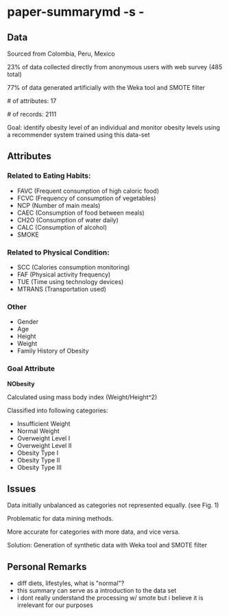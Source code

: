 # paper-summarymd -s -

## Data

Sourced from Colombia, Peru, Mexico

23% of data collected directly from anonymous users with web survey (485 total)

77% of data generated artificially with the Weka tool and SMOTE filter 

\# of attributes: 17

\# of records: 2111

Goal: identify obesity level of an individual and monitor obesity levels using a recommender system trained using this data-set

## Attributes

### Related to Eating Habits:

- FAVC (Frequent consumption of high caloric food)
- FCVC (Frequency of consumption of vegetables)
- NCP  (Number of main meals)
- CAEC (Consumption of food between meals)
- CH2O (Consumption of water daily)
- CALC (Consumption of alcohol)
- SMOKE

### Related to Physical Condition: 

- SCC    (Calories consumption monitoring)
- FAF    (Physical activity frequency)
- TUE    (Time using technology devices)
- MTRANS (Transportation used)

### Other

- Gender
- Age
- Height
- Weight
- Family History of Obesity

### Goal Attribute

**NObesity**

Calculated using mass body index (Weight/Height^2)

Classified into following categories:

- Insufficient Weight
- Normal Weight
- Overweight Level I
- Overweight Level II
- Obesity Type I
- Obesity Type II
- Obesity Type III


## Issues

Data initially unbalanced as categories not represented equally. (see Fig. 1)

Problematic for data mining methods. 

More accurate for categories with more data, and vice versa.

Solution: Generation of synthetic data with Weka tool and SMOTE filter

## Personal Remarks

- diff diets, lifestyles, what is "normal"?
- this summary can serve as a introduction to the data set
- i dont really understand the processing w/ smote but i believe it is irrelevant for our purposes

